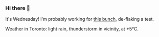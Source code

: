 ### Hi there :wave:

It's Wednesday! I'm probably working for [this bunch](https://github.com/kohofinancial), de-flaking a test.

Weather in Toronto: light rain, thunderstorm in vicinity, at +5°C.
